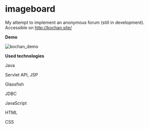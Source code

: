 # imageboard

My attempt to implement an anonymous forum (still in development). Accessible on http://kochan.site/

**Demo**

![kochan_demo](http://im.ezgif.com/tmp/ezgif.com-49a554381f.gif)

**Used technologies**

Java

Servlet API, JSP

Glassfish

JDBC

JavaScript

HTML

CSS

